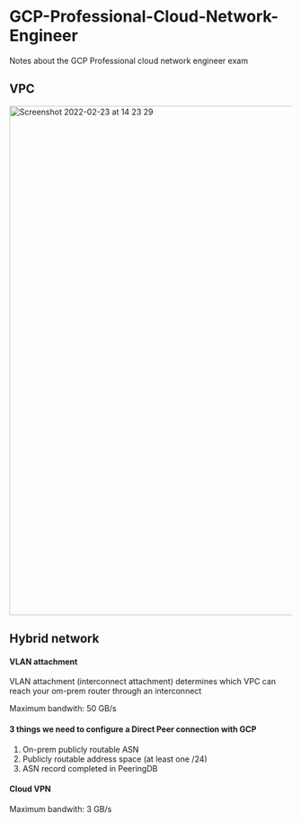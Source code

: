 # GCP-Professional-Cloud-Network-Engineer
Notes about the GCP Professional cloud network engineer exam

## VPC

<img width="905" alt="Screenshot 2022-02-23 at 14 23 29" src="https://user-images.githubusercontent.com/39993930/155327792-58fc8164-0e0e-44db-9cc4-7a1fcc9ec79a.png">


## Hybrid network

#### VLAN attachment

VLAN attachment (interconnect attachment) determines which VPC can reach your om-prem router through an interconnect

Maximum bandwith: 50 GB/s

#### 3 things we need to configure a Direct Peer connection with GCP

1. On-prem publicly routable ASN
2. Publicly routable address space (at least one /24)
3. ASN record completed in PeeringDB

#### Cloud VPN

Maximum bandwith: 3 GB/s
